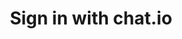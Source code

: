 ---
title: Sign in with chat.io
desc: f
color: "#ef8501"
type: "Guide & API Reference"
weight: 30
---
